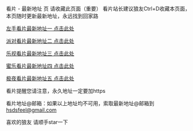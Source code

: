 看片 - 最新地址 页
请收藏此页面（重要） 看片站长建议狼友Ctrl+D收藏本页面，本页随时更新最新地址，永远找到回家路

[左手看片最新地址一 点击此处](https://live4.cyou)

[派对看片最新地址二 点击此处](https://party4.cyou)

[乐视看片最新地址三 点击此处](https://okle4.cyou)

[蜜乐看片最新地址四 点击此处](https://lookmi4.cyou)

[极夜看片最新地址五 点击此处](https://googye4.cyou)

看片提醒您请注意，永久地址一定要加https

看片地址@邮箱：如果以上地址均不可用，索取最新地址@邮箱到[hsdsfeel@gmail.com](mailto:hsdsfeel@gmail.com)

喜欢的狼友 请顺手star一下
